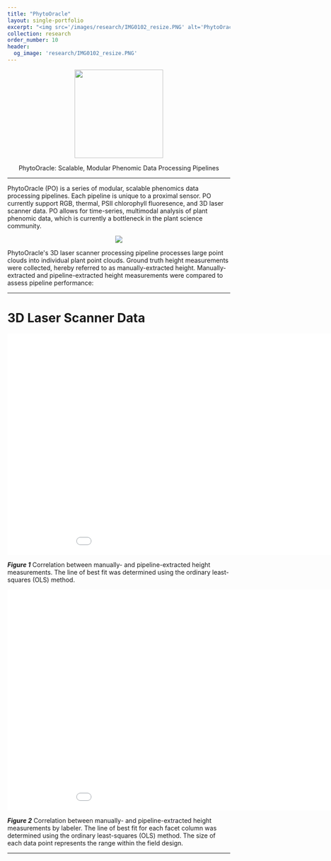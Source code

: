```yaml
---
title: "PhytoOracle"
layout: single-portfolio
excerpt: "<img src='/images/research/IMG0102_resize.PNG' alt='PhytoOracle logo'>"
collection: research
order_number: 10
header:
  og_image: 'research/IMG0102_resize.PNG'
---
```


<p align="center"><img src="https://github.com/emmanuelgonz/emmanuelgonz.github.io/raw/master/images/research/IMG_0102.PNG" height='200' width='200'></p>

<p align="center">PhytoOracle: Scalable, Modular Phenomic Data Processing Pipelines</p>


---

PhytoOracle (PO) is a series of modular, scalable phenomics data processing pipelines. Each pipeline is unique to a proximal sensor. PO currently support RGB, thermal, PSII chlorophyll fluoresence, and 3D laser scanner data. PO allows for time-series, multimodal analysis of plant phenomic data, which is currently a bottleneck in the plant science community. 

<p align="center"><img src="https://github.com/emmanuelgonz/emmanuelgonz.github.io/raw/master/images/lettuce_data_examples.png"></p>

PhytoOracle's 3D laser scanner processing pipeline processes large point clouds into individual plant point clouds. Ground truth height measurements were collected, hereby referred to as manually-extracted height. Manually-extracted and pipeline-extracted height measurements were compared to assess pipeline performance:

---

# 3D Laser Scanner Data

<p align="center"><iframe width="1000" height="500" frameborder="0" scrolling="no" src="//plotly.com/~emmanuelg1/83.embed"></iframe></p>

<p align="center" width="500">

  ***Figure 1*** Correlation between manually- and pipeline-extracted height measurements. The line of best fit was determined using the ordinary least-squares (OLS) method.

</p>

<p align="center"><iframe width="1000" height="500" frameborder="0" scrolling="no" src="//plotly.com/~emmanuelg1/85.embed"></iframe></p>

<p align="center" width="500">

  ***Figure 2*** Correlation between manually- and pipeline-extracted height measurements by labeler. The line of best fit for each facet column was determined using the ordinary least-squares (OLS) method. The size of each data point represents the range within the field design.

</p>


---